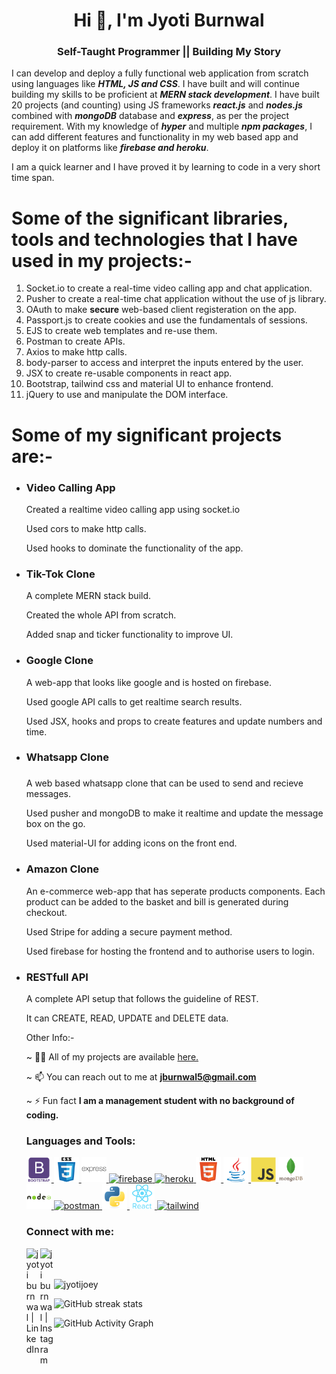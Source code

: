 <h1 align="center">Hi 👋, I'm Jyoti Burnwal</h1>
<h3 align="center">Self-Taught Programmer || Building My Story</h3>

<!-- ![banner](https://github.com/jyotijoey/jyotijoey/blob/main/img.PNG) -->

I can develop and deploy a fully functional web application from scratch using languages like ***HTML, JS and CSS***. I have built and will continue building my skills to be proficient at ***MERN stack development***. I have built 20 projects (and counting) using JS frameworks ***react.js*** and ***nodes.js*** combined with ***mongoDB*** database and ***express***, as per the project requirement. With my knowledge of ***hyper*** and multiple ***npm packages***, I can add different features and functionality in my web based app and deploy it on platforms like ***firebase and heroku***.

I am a quick learner and I have proved it by learning to code in a very short time span. 

<h1>Some of the significant libraries, tools and technologies that I have used in my projects:-</h1>

1. Socket.io to create a real-time video calling app and chat application.
2. Pusher to create a real-time chat application without the use of js library.
3. OAuth to make **secure** web-based client registeration on the app.
4. Passport.js to create cookies and use the fundamentals of sessions.
5. EJS to create web templates and re-use them.
6. Postman to create APIs.
7. Axios to make http calls.
8. body-parser to access and interpret the inputs entered by the user.
9. JSX to create re-usable components in react app.
10. Bootstrap, tailwind css and material UI to enhance frontend.
11. jQuery to use and manipulate the DOM interface.

<h1>Some of my significant projects are:-</h1>

<ul> 
  
  <li><h3>Video Calling App</h3></li>
  <p>Created a realtime video calling app using socket.io</p>
  <p>Used cors to make http calls.</p>
  <p>Used hooks to dominate the functionality of the app.</p>
  
  <li><h3>Tik-Tok Clone</h3></li>
  <p>A complete MERN stack build.</p>
  <p>Created the whole API from scratch.</p>
  <p>Added snap and ticker functionality to improve UI.</p>
  
<li><h3>Google Clone</h3></li>
  <p>A web-app that looks like google and is hosted on firebase.</p>
  <p>Used google API calls to get realtime search results.</p>
  <p>Used JSX, hooks and props to create features and update numbers and time.</p>

<li><h3>Whatsapp Clone<h3></li>
  <p>A web based whatsapp clone that can be used to send and recieve messages.</p>
  <p>Used pusher and mongoDB to make it realtime and update the message box on the go.</p>
  <p>Used material-UI for adding icons on the front end.</p>
  
  <li><h3>Amazon Clone</h3></li>
  <p>An e-commerce web-app that has seperate products components. Each product can be added to the basket and bill is generated during checkout.</p>
  <p>Used Stripe for adding a secure payment method.</p>
  <p>Used firebase for hosting the frontend and to authorise users to login.</p>

  <li><h3>RESTfull API</h3></li>
  <p>A complete API setup that follows the guideline of REST.</p>
  <p>It can CREATE, READ, UPDATE and DELETE data.</p>

<!--   <li>To-Do List</li>
  <p>A list that can be created on the go</p>
  <p></p>
  <p></p>

  <li>Daily Diary</li>
  </ul> -->
  
Other Info:-

~ 👨‍💻 All of my projects are available [here.](https://github.com/jyotijoey?tab=repositories)

~ 📫 You can reach out to me at **jburnwal5@gmail.com**

~ ⚡ Fun fact **I am a management student with no background of coding.**

<h3 align="left">Languages and Tools:</h3>
<p align="left"> <a href="https://getbootstrap.com" target="_blank"> <img src="https://raw.githubusercontent.com/devicons/devicon/master/icons/bootstrap/bootstrap-plain-wordmark.svg" alt="bootstrap" width="40" height="40"/> </a> <a href="https://www.w3schools.com/css/" target="_blank"> <img src="https://raw.githubusercontent.com/devicons/devicon/master/icons/css3/css3-original-wordmark.svg" alt="css3" width="40" height="40"/> </a> <a href="https://expressjs.com" target="_blank"> <img src="https://raw.githubusercontent.com/devicons/devicon/master/icons/express/express-original-wordmark.svg" alt="express" width="40" height="40"/> </a> <a href="https://firebase.google.com/" target="_blank"> <img src="https://www.vectorlogo.zone/logos/firebase/firebase-icon.svg" alt="firebase" width="40" height="40"/> </a> <a href="https://heroku.com" target="_blank"> <img src="https://www.vectorlogo.zone/logos/heroku/heroku-icon.svg" alt="heroku" width="40" height="40"/> </a> <a href="https://www.w3.org/html/" target="_blank"> <img src="https://raw.githubusercontent.com/devicons/devicon/master/icons/html5/html5-original-wordmark.svg" alt="html5" width="40" height="40"/> </a> <a href="https://www.java.com" target="_blank"> <img src="https://raw.githubusercontent.com/devicons/devicon/master/icons/java/java-original.svg" alt="java" width="40" height="40"/> </a> <a href="https://developer.mozilla.org/en-US/docs/Web/JavaScript" target="_blank"> <img src="https://raw.githubusercontent.com/devicons/devicon/master/icons/javascript/javascript-original.svg" alt="javascript" width="40" height="40"/> </a> <a href="https://www.mongodb.com/" target="_blank"> <img src="https://raw.githubusercontent.com/devicons/devicon/master/icons/mongodb/mongodb-original-wordmark.svg" alt="mongodb" width="40" height="40"/> </a> <a href="https://nodejs.org" target="_blank"> <img src="https://raw.githubusercontent.com/devicons/devicon/master/icons/nodejs/nodejs-original-wordmark.svg" alt="nodejs" width="40" height="40"/> </a> <a href="https://postman.com" target="_blank"> <img src="https://www.vectorlogo.zone/logos/getpostman/getpostman-icon.svg" alt="postman" width="40" height="40"/> </a> <a href="https://www.python.org" target="_blank"> <img src="https://raw.githubusercontent.com/devicons/devicon/master/icons/python/python-original.svg" alt="python" width="40" height="40"/> </a> <a href="https://reactjs.org/" target="_blank"> <img src="https://raw.githubusercontent.com/devicons/devicon/master/icons/react/react-original-wordmark.svg" alt="react" width="40" height="40"/> </a> <a href="https://tailwindcss.com/" target="_blank"> <img src="https://www.vectorlogo.zone/logos/tailwindcss/tailwindcss-icon.svg" alt="tailwind" width="40" height="40"/> </a> </p>

### Connect with me:

[<img align="left" alt="jyoti burnwal | LinkedIn" width="22px" src="https://cdn.jsdelivr.net/npm/simple-icons@v3/icons/linkedin.svg" />][linkedin]
[<img align="left" alt="jyoti burnwal | Instagram" width="22px" src="https://cdn.jsdelivr.net/npm/simple-icons@v3/icons/instagram.svg" />][instagram]

<br />
<br />

<p><img align="center" src="https://github-readme-stats.vercel.app/api/top-langs?username=jyotijoey&show_icons=true&locale=en&layout=compact" alt="jyotijoey" /></p>

![GitHub streak stats](https://github-readme-streak-stats.herokuapp.com/?user=jyotijoey)  

![GitHub Activity Graph](https://activity-graph.herokuapp.com/graph?username=jyotijoey)  

[instagram]: https://instagram.com/jyoti.it.is
[linkedin]: https://linkedin.com/in/jyotiburnwal
